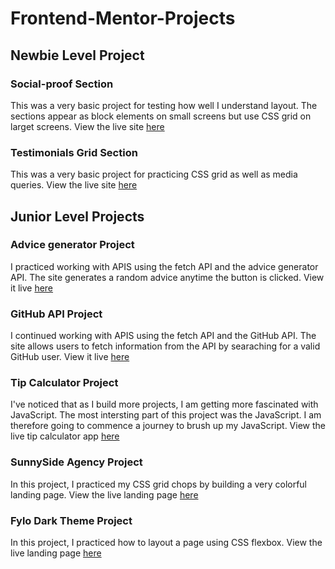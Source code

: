 # Frontend-Mentor-Projects
## Newbie Level Project

### Social-proof Section
This was a very basic project for testing how well I understand layout. The sections appear as block elements on small screens but use CSS grid on larget screens. View the live site [here](https://eno-testimonials.netlify.app/) 

### Testimonials Grid Section
This was a very basic project for practicing CSS grid as well as media queries. View the live site [here](https://eno-social-proof-section.netlify.app/) 

## Junior Level Projects

### Advice generator Project
   I practiced working with APIS using the fetch API and the advice generator API. The site generates a random advice anytime the button is clicked. View it live [here](https://eno-advice-generator.netlify.app/)

### GitHub API Project
   I continued working with APIS using the fetch API and the GitHub API. The site allows users to fetch information from the API by searaching for a valid GitHub user. View it live [here](https://eno-github-api.netlify.app/)
   
### Tip Calculator Project
  I've noticed that as I build more projects, I am getting more fascinated with JavaScript. The most intersting part of this project was the JavaScript. I am therefore going to commence a journey to brush up my JavaScript. View the live tip calculator app [here](https://eno-tip-calcualtor.netlify.app/)

### SunnySide Agency Project
  In this project, I practiced my CSS grid chops by building a very colorful landing page. View the live landing page [here](https://eno-sunnyside-agency.netlify.app/)
  
### Fylo Dark Theme Project
  In this project, I practiced how to layout a page using CSS flexbox. View the live landing page [here](https://eno-fylo-landingpage.netlify.app/)
